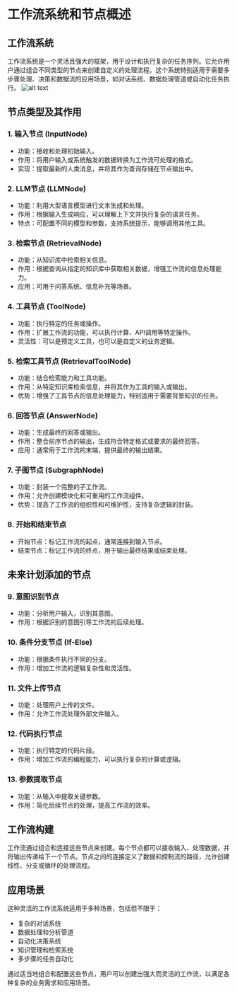 # 工作流系统和节点概述

## 工作流系统

工作流系统是一个灵活且强大的框架，用于设计和执行复杂的任务序列。它允许用户通过组合不同类型的节点来创建自定义的处理流程。这个系统特别适用于需要多步骤处理、决策和数据流的应用场景，如对话系统、数据处理管道或自动化任务执行。
![alt text](assets/wf-node.png)
## 节点类型及其作用

### 1. 输入节点 (InputNode)
- 功能：接收和处理初始输入。
- 作用：将用户输入或系统触发的数据转换为工作流可处理的格式。
- 实现：提取最新的人类消息，并将其作为查询存储在节点输出中。

### 2. LLM节点 (LLMNode)
- 功能：利用大型语言模型进行文本生成和处理。
- 作用：根据输入生成响应，可以理解上下文并执行复杂的语言任务。
- 特点：可配置不同的模型和参数，支持系统提示，能够调用其他工具。

### 3. 检索节点 (RetrievalNode)
- 功能：从知识库中检索相关信息。
- 作用：根据查询从指定的知识库中获取相关数据，增强工作流的信息处理能力。
- 应用：可用于问答系统、信息补充等场景。

### 4. 工具节点 (ToolNode)
- 功能：执行特定的任务或操作。
- 作用：扩展工作流的功能，可以执行计算、API调用等特定操作。
- 灵活性：可以是预定义工具，也可以是自定义的业务逻辑。

### 5. 检索工具节点 (RetrievalToolNode)
- 功能：结合检索能力和工具功能。
- 作用：从特定知识库检索信息，并将其作为工具的输入或输出。
- 优势：增强了工具节点的信息处理能力，特别适用于需要背景知识的任务。

### 6. 回答节点 (AnswerNode)
- 功能：生成最终的回答或输出。
- 作用：整合前序节点的输出，生成符合特定格式或要求的最终回答。
- 应用：通常用于工作流的末端，提供最终的输出结果。

### 7. 子图节点 (SubgraphNode)
- 功能：封装一个完整的子工作流。
- 作用：允许创建模块化和可重用的工作流组件。
- 优势：提高了工作流的组织性和可维护性，支持复杂逻辑的封装。

### 8. 开始和结束节点
- 开始节点：标记工作流的起点，通常连接到输入节点。
- 结束节点：标记工作流的终点，用于输出最终结果或结束处理。

## 未来计划添加的节点

### 9. 意图识别节点
- 功能：分析用户输入，识别其意图。
- 作用：根据识别的意图引导工作流的后续处理。

### 10. 条件分支节点 (If-Else)
- 功能：根据条件执行不同的分支。
- 作用：增加工作流的逻辑复杂性和灵活性。

### 11. 文件上传节点
- 功能：处理用户上传的文件。
- 作用：允许工作流处理外部文件输入。

### 12. 代码执行节点
- 功能：执行特定的代码片段。
- 作用：增加工作流的编程能力，可以执行复杂的计算或逻辑。

### 13. 参数提取节点
- 功能：从输入中提取关键参数。
- 作用：简化后续节点的处理，提高工作流的效率。

## 工作流构建

工作流通过组合和连接这些节点来创建。每个节点都可以接收输入、处理数据，并将输出传递给下一个节点。节点之间的连接定义了数据和控制流的路径，允许创建线性、分支或循环的处理流程。

## 应用场景

这种灵活的工作流系统适用于多种场景，包括但不限于：
- 复杂的对话系统
- 数据处理和分析管道
- 自动化决策系统
- 知识管理和检索系统
- 多步骤的任务自动化

通过适当地组合和配置这些节点，用户可以创建出强大而灵活的工作流，以满足各种复杂的业务需求和应用场景。

